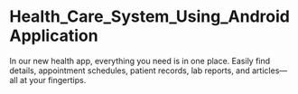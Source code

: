 # Health_Care_System_Using_AndroidApplication
In our new health app, everything you need is in one place. Easily find details, appointment schedules, patient records, lab reports, and articles—all at your fingertips.
